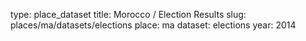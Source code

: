 type: place_dataset
title: Morocco / Election Results
slug: places/ma/datasets/elections
place: ma
dataset: elections
year: 2014
